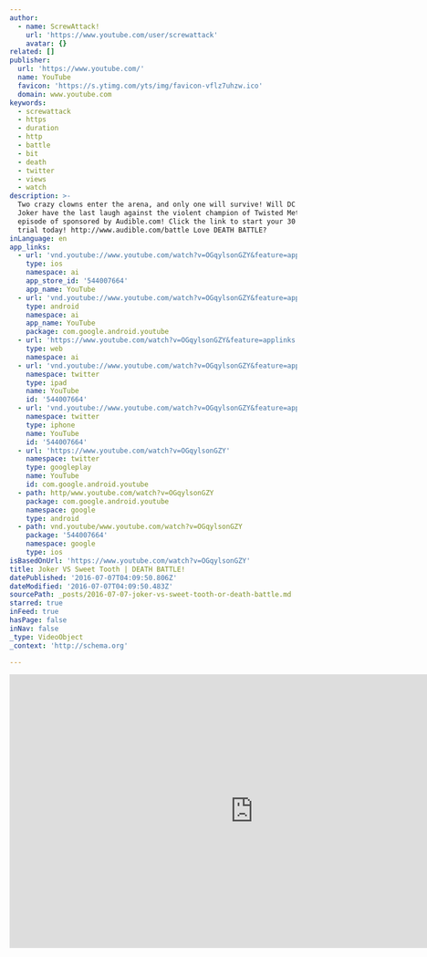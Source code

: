 ```yaml
---
author:
  - name: ScrewAttack!
    url: 'https://www.youtube.com/user/screwattack'
    avatar: {}
related: []
publisher:
  url: 'https://www.youtube.com/'
  name: YouTube
  favicon: 'https://s.ytimg.com/yts/img/favicon-vflz7uhzw.ico'
  domain: www.youtube.com
keywords:
  - screwattack
  - https
  - duration
  - http
  - battle
  - bit
  - death
  - twitter
  - views
  - watch
description: >-
  Two crazy clowns enter the arena, and only one will survive! Will DC Comics'
  Joker have the last laugh against the violent champion of Twisted Metal?​ This
  episode of sponsored by Audible.com! Click the link to start your 30 day free
  trial today! http://www.audible.com/battle Love DEATH BATTLE?
inLanguage: en
app_links:
  - url: 'vnd.youtube://www.youtube.com/watch?v=OGqylsonGZY&feature=applinks'
    type: ios
    namespace: ai
    app_store_id: '544007664'
    app_name: YouTube
  - url: 'vnd.youtube://www.youtube.com/watch?v=OGqylsonGZY&feature=applinks'
    type: android
    namespace: ai
    app_name: YouTube
    package: com.google.android.youtube
  - url: 'https://www.youtube.com/watch?v=OGqylsonGZY&feature=applinks'
    type: web
    namespace: ai
  - url: 'vnd.youtube://www.youtube.com/watch?v=OGqylsonGZY&feature=applinks'
    namespace: twitter
    type: ipad
    name: YouTube
    id: '544007664'
  - url: 'vnd.youtube://www.youtube.com/watch?v=OGqylsonGZY&feature=applinks'
    namespace: twitter
    type: iphone
    name: YouTube
    id: '544007664'
  - url: 'https://www.youtube.com/watch?v=OGqylsonGZY'
    namespace: twitter
    type: googleplay
    name: YouTube
    id: com.google.android.youtube
  - path: http/www.youtube.com/watch?v=OGqylsonGZY
    package: com.google.android.youtube
    namespace: google
    type: android
  - path: vnd.youtube/www.youtube.com/watch?v=OGqylsonGZY
    package: '544007664'
    namespace: google
    type: ios
isBasedOnUrl: 'https://www.youtube.com/watch?v=OGqylsonGZY'
title: Joker VS Sweet Tooth | DEATH BATTLE!
datePublished: '2016-07-07T04:09:50.806Z'
dateModified: '2016-07-07T04:09:50.483Z'
sourcePath: _posts/2016-07-07-joker-vs-sweet-tooth-or-death-battle.md
starred: true
inFeed: true
hasPage: false
inNav: false
_type: VideoObject
_context: 'http://schema.org'

---
```

<iframe src="https://cdn.embedly.com/widgets/media.html?src=https%3A%2F%2Fwww.youtube.com%2Fembed%2FOGqylsonGZY%3Ffeature%3Doembed&amp;url=http%3A%2F%2Fwww.youtube.com%2Fwatch%3Fv%3DOGqylsonGZY&amp;image=https%3A%2F%2Fi.ytimg.com%2Fvi%2FOGqylsonGZY%2Fhqdefault.jpg&amp;key=b7d04c9b404c499eba89ee7072e1c4f7&amp;type=text%2Fhtml&amp;schema=youtube" width="854" height="480" scrolling="no" frameborder="0" allowfullscreen="" style=""></iframe>